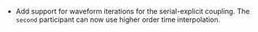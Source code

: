 - Add support for waveform iterations for the serial-explicit coupling. The `second` participant can now use higher order time interpolation.

